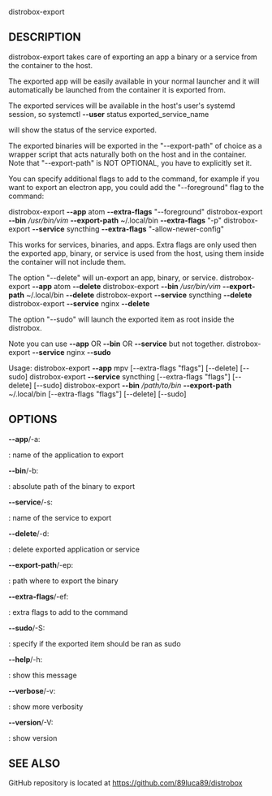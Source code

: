distrobox-export

## DESCRIPTION

distrobox-export takes care of exporting an app a binary or a service
from the container to the host.

The exported app will be easily available in your normal launcher and it
will automatically be launched from the container it is exported from.

The exported services will be available in the host\'s user\'s systemd
session, so systemctl **\--user** status exported_service_name

will show the status of the service exported.

The exported binaries will be exported in the \"\--export-path\" of
choice as a wrapper script that acts naturally both on the host and in
the container. Note that \"\--export-path\" is NOT OPTIONAL, you have to
explicitly set it.

You can specify additional flags to add to the command, for example if
you want to export an electron app, you could add the \"\--foreground\"
flag to the command:

distrobox-export **\--app** atom **\--extra-flags** \"\--foreground\"
distrobox-export **\--bin** */usr/bin/vim* **\--export-path**
\~/.local/bin **\--extra-flags** \"-p\" distrobox-export **\--service**
syncthing **\--extra-flags** \"-allow-newer-config\"

This works for services, binaries, and apps. Extra flags are only used
then the exported app, binary, or service is used from the host, using
them inside the container will not include them.

The option \"\--delete\" will un-export an app, binary, or service.
distrobox-export **\--app** atom **\--delete** distrobox-export
**\--bin** */usr/bin/vim* **\--export-path** \~/.local/bin **\--delete**
distrobox-export **\--service** syncthing **\--delete** distrobox-export
**\--service** nginx **\--delete**

The option \"\--sudo\" will launch the exported item as root inside the
distrobox.

Note you can use **\--app** OR **\--bin** OR **\--service** but not
together. distrobox-export **\--service** nginx **\--sudo**

Usage: distrobox-export **\--app** mpv \[\--extra-flags \"flags\"\]
\[\--delete\] \[\--sudo\] distrobox-export **\--service** syncthing
\[\--extra-flags \"flags\"\] \[\--delete\] \[\--sudo\] distrobox-export
**\--bin** */path/to/bin* **\--export-path** \~/.local/bin
\[\--extra-flags \"flags\"\] \[\--delete\] \[\--sudo\]

## OPTIONS

**\--app**/-a:

:   name of the application to export

**\--bin**/-b:

:   absolute path of the binary to export

**\--service**/-s:

:   name of the service to export

**\--delete**/-d:

:   delete exported application or service

**\--export-path**/-ep:

:   path where to export the binary

**\--extra-flags**/-ef:

:   extra flags to add to the command

**\--sudo**/-S:

:   specify if the exported item should be ran as sudo

**\--help**/-h:

:   show this message

**\--verbose**/-v:

:   show more verbosity

**\--version**/-V:

:   show version

## SEE ALSO

GitHub repository is located at https://github.com/89luca89/distrobox
